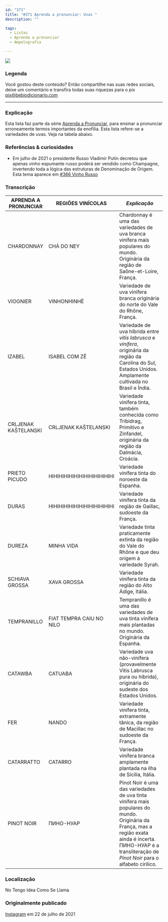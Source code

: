 ```yaml
---
id: "371"
title: "#371 Aprenda a pronunciar: Uvas "
description: ""

tags:
  - Listas
  - Aprenda a pronunciar
  - Ampelografia

---
```


![](https://bebiodicionario-com.s3.amazonaws.com/media/posts/202107/221293974_537004290776327_1086588938988616026_n_17910739255851425.jpg)

### Legenda

Você gostou deste conteúdo? Então compartilhe nas suas redes sociais, deixe um comentário e transfira todas suas riquezas para o pix pix@bebiodicionario.com

---

### Explicação

Esta lista faz parte da série [Aprenda a Pronunciar](/docs/tags/aprenda-a-pronunciar), para ensinar a pronunciar erroneamente termos importantes da enofilia. Esta lista refere-se a variedades de uvas. Veja na tabela abaixo.

### Referências & curiosidades
-  Em julho de 2021 o presidente Russo Vladimir Putin decretou que apenas vinho espumante russo poderá ser vendido como Champagne, invertendo toda a lógica das estruturas de Denominação de Origem. Esta tema aparece em [#366 Vinho Russo](/docs/2021/366)


### Transcrição

|APRENDA A PRONUNCIAR|REGIÕES VINÍCOLAS|*Explicação*|
|---|---|---|
|CHARDONNAY|CHÁ DO NEY|Chardonnay é uma das variedades de uva branca vinífera mais populares do mundo. Originária da região de Saône-et-Loire, França.
|VIOGNIER|VINHONHINHÊ|Variedade de uva vinífera branca originária do norte do Vale do Rhône, França.
|IZABEL|ISABEL COM ZÊ|Variedade de uva híbrida entre *vitis labrusca* e *vinifera*, originária da região da Carolina do Sul, Estados Unidos. Amplamente cultivada no Brasil e Índia.
|CRLJENAK KAŠTELANSKI|CRLJENAK KAŠTELANSKI|Variedade vinífera tinta, também conhecida como Tribidrag, Primitivo e Zinfandel, originária da região da Dalmácia, Croácia.
|PRIETO PICUDO|HIHIHIHIHIHIHIHIHIHIHIHIHI|Variedade vinífera tinta do noroeste da Espanha.
|DURAS|HIHIHIHIHIHIHIHIHIHIHIHIHI|Variedade vinífera tinta da região de Gaillac, sudoeste da França.
|DUREZA|MINHA VIDA|Variedade tinta praticamente extinta da região do Vale do Rhône e que deu origem à variedade Syrah.
|SCHIAVA GROSSA|XAVA GROSSA|Variedade vinífera tinta da região do Alto Ádige, Itália.
|TEMPRANILLO|FIAT TEMPRA CAIU NO NILO|Tempranillo é uma das variedades de uva tinta vinífera mais plantadas no mundo. Originária da Espanha.
|CATAWBA|CATUABA|Variedade uva não-vinífera (provavelmente Vitis Labrusca pura ou híbrida), originária do sudeste dos Estados Unidos.
|FER|NANDO|Variedade vinífera tinta, extramente tânica, da região de Macillac no sudoeste da França.
|CATARRATTO|CATARRO|Variedade vinífera branca amplamente plantada na ilha de Sicília, Itália.
|PINOT NOIR|ПИНО-НУАР|Pinot Noir é uma das variedades de uva tinta vinífera mais populares do mundo. Originária da França, mas a região exata ainda é incerta. ПИНО-НУАР é a transliteração de *Pinot Noir* para o alfabeto cirílico.


### Localização

No Tengo Idea Como Se Llama

### Originalmente publicado

[Instagram](https://www.instagram.com/p/CSF65UWL7K8/) em 22 de julho de 2021
